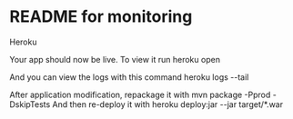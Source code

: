 README for monitoring
==========================



Heroku


Your app should now be live. To view it run
	heroku open
	
And you can view the logs with this command
	heroku logs --tail
	
After application modification, repackage it with
	mvn package -Pprod -DskipTests
And then re-deploy it with
	heroku deploy:jar --jar target/*.war
